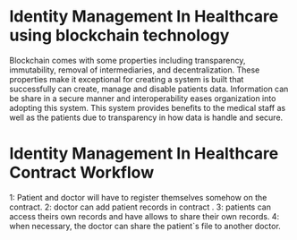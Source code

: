 # Identity Management In Healthcare using blockchain technology
Blockchain comes with some properties including transparency, immutability, removal of intermediaries, and decentralization. These properties make it exceptional for creating a system is built that successfully can create, manage and disable patients data. 
Information can be share in a secure manner and interoperability eases organization into adopting this system.
This system provides benefits to the medical staff as well as the patients due to transparency in how data is handle and secure.
# Identity Management In Healthcare Contract Workflow
1: Patient and doctor  will have to register themselves somehow on the contract.
2: doctor can add patient records in contract .
3:  patients can access theirs own records and have allows to share their own records.
4: when necessary, the doctor can share the patient`s file to another doctor.

